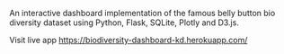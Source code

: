 An interactive dashboard implementation of the famous belly button bio diversity dataset using Python, Flask, SQLite, Plotly and D3.js.

Visit live app https://biodiversity-dashboard-kd.herokuapp.com/
